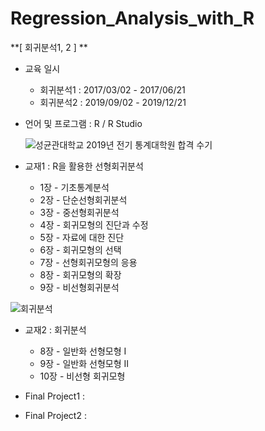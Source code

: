# Regression_Analysis_with_R
**[ 회귀분석1, 2 ] **

- 교육 일시
  - 회귀분석1 : 2017/03/02 - 2017/06/21
  - 회귀분석2 : 2019/09/02 - 2019/12/21

- 언어 및 프로그램 : R / R Studio

  ![성균관대학교 2019년 전기 통계대학원 합격 수기](http://blogfiles.naver.net/MjAxOTAzMjlfMjIw/MDAxNTUzNzg4MzcwMDUx.5CGGjsro9We0MA5F8IqjOKK1kRzsKfJuC5FQPG45XlMg.Ns5VEkiedAOq_CqN4d5Ho5HE3Zk9tlRDcxsE7_QvGfYg.PNG.ollehw/image.png)

- 교재1 : R을 활용한 선형회귀분석

  - 1장 - 기초통계분석
  - 2장 - 단순선형회귀분석
  - 3장 - 중선형회귀분석
  - 4장 - 회귀모형의 진단과 수정
  - 5장 - 자료에 대한 진단
  - 6장 - 회귀모형의 선택
  - 7장 - 선형회귀모형의 응용
  - 8장 - 회귀모형의 확장
  - 9장 - 비선형회귀분석

![회귀분석](http://image.yes24.com/momo/TopCate107/MidCate10/10698485.jpg)

- 교재2 : 회귀분석
  - 8장 - 일반화 선형모형 I
  - 9장 - 일반화 선형모형 II
  - 10장 - 비선형 회귀모형

- Final Project1 : 
- Final Project2 : 

